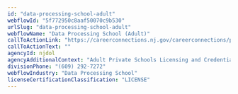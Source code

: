 ```yaml
---
id: "data-processing-school-adult"
webflowId: "5f772950c8aaf50070c9b530"
urlSlug: "data-processing-school-adult"
webflowName: "Data Processing School (Adult)"
callToActionLink: "https://careerconnections.nj.gov/careerconnections/prepare/skills/training/training_and_education_opportunities.shtml"
callToActionText: ""
agencyId: njdol
agencyAdditionalContext: "Adult Private Schools Licensing and Credentials"
divisionPhone: "(609) 292-7272"
webflowIndustry: "Data Processing School"
licenseCertificationClassification: "LICENSE"
---
```

